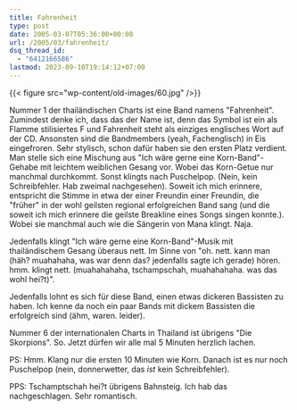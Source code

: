 ```yaml
---
title: Fahrenheit
type: post
date: 2005-03-07T05:36:00+00:00
url: /2005/03/fahrenheit/
dsq_thread_id:
  - "6412166586"
lastmod: 2023-09-10T19:14:12+07:00
---
```

{{< figure src="wp-content/old-images/60.jpg" />}}

Nummer 1 der thailändischen Charts ist eine Band namens "Fahrenheit". Zumindest denke ich, dass das der Name ist, denn das Symbol ist ein als Flamme stilisiertes F und Fahrenheit steht als einziges englisches Wort auf der CD. Ansonsten sind die Bandmembers (yeah, Fachenglisch) in Eis eingefroren. Sehr stylisch, schon dafür haben sie den ersten Platz verdient. Man stelle sich eine Mischung aus "Ich wäre gerne eine Korn-Band"-Gehabe mit leichtem weiblichen Gesang vor. Wobei das Korn-Getue nur manchmal durchkommt. Sonst klingts nach Puschelpop. (Nein, kein Schreibfehler. Hab zweimal nachgesehen). Soweit ich mich erinnere, entspricht die Stimme in etwa der einer Freundin einer Freundin, die "früher" in der wohl geilsten regional erfolgreichen Band sang (und die soweit ich mich erinnere die geilste Breakline eines Songs singen konnte.). Wobei sie manchmal auch wie die Sängerin von Mana klingt. Naja.

Jedenfalls klingt "Ich wäre gerne eine Korn-Band"-Musik mit thailändischem Gesang überaus nett. Im Sinne von "oh. nett. kann man (häh? muahahaha, was war denn das? jedenfalls sagte ich gerade) hören. hmm. klingt nett. (muahahahaha, tschampschah, muahahahaha. was das wohl hei?t)".

Jedenfalls lohnt es sich für diese Band, einen etwas dickeren Bassisten zu haben. Ich kenne da noch ein paar Bands mit dickem Bassisten die erfolgreich sind (ähm, waren. leider).

Nummer 6 der internationalen Charts in Thailand ist übrigens "Die Skorpions". So. Jetzt dürfen wir alle mal 5 Minuten herzlich lachen.

PS: Hmm. Klang nur die ersten 10 Minuten wie Korn. Danach ist es nur noch Puschelpop (nein, donnerwetter, das _ist_ kein Schreibfehler).

PPS: Tschamptschah hei?t übrigens Bahnsteig. Ich hab das nachgeschlagen. Sehr romantisch.
